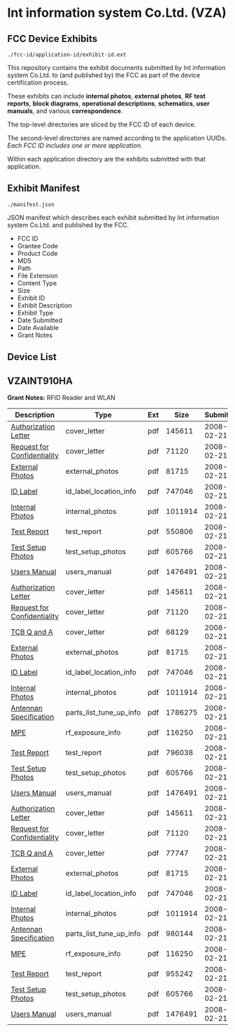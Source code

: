 # Int information system Co.Ltd. (VZA)
## FCC Device Exhibits

```
./fcc-id/application-id/exhibit-id.ext
```

This repository contains the exhibit documents submitted by Int information system Co.Ltd. to (and published by) the FCC as part of the device certification process.

These exhibits can include **internal photos**, **external photos**, **RF test reports**, **block diagrams**, **operational descriptions**, **schematics**, **user manuals**, and various **correspondence**.

The top-level directories are sliced by the FCC ID of each device.

The second-level directories are named according to the application UUIDs. *Each FCC ID includes one or more application.*

Within each application directory are the exhibits submitted with that application. 

## Exhibit Manifest

```
./manifest.json
```

JSON manifest which describes each exhibit submitted by Int information system Co.Ltd. and published by the FCC.

- FCC ID
- Grantee Code
- Product Code
- MD5
- Path
- File Extension
- Content Type
- Size
- Exhibit ID
- Exhibit Description
- Exhibit Type
- Date Submitted
- Date Available
- Grant Notes

## Device List
## VZAINT910HA
**Grant Notes:** RFID Reader and WLAN

| Description | Type | Ext | Size | Submitted | Available |
| ----------- | ---- | --- | ---- | --------- | --------- |
| [Authorization Letter](VZAINT910HA/31aa7a859c7cc9af0912f87d64b8cf3b/904427.pdf) | cover_letter | pdf | 145611 | 2008-02-21 | 2008-02-21 |
| [Request for Confidentiality](VZAINT910HA/31aa7a859c7cc9af0912f87d64b8cf3b/904428.pdf) | cover_letter | pdf | 71120 | 2008-02-21 | 2008-02-21 |
| [External Photos](VZAINT910HA/31aa7a859c7cc9af0912f87d64b8cf3b/904430.pdf) | external_photos | pdf | 81715 | 2008-02-21 | 2008-02-21 |
| [ID Label](VZAINT910HA/31aa7a859c7cc9af0912f87d64b8cf3b/904431.pdf) | id_label_location_info | pdf | 747046 | 2008-02-21 | 2008-02-21 |
| [Internal Photos](VZAINT910HA/31aa7a859c7cc9af0912f87d64b8cf3b/904432.pdf) | internal_photos | pdf | 1011914 | 2008-02-21 | 2008-02-21 |
| [Test Report](VZAINT910HA/31aa7a859c7cc9af0912f87d64b8cf3b/904717.pdf) | test_report | pdf | 550806 | 2008-02-21 | 2008-02-21 |
| [Test Setup Photos](VZAINT910HA/31aa7a859c7cc9af0912f87d64b8cf3b/904436.pdf) | test_setup_photos | pdf | 605766 | 2008-02-21 | 2008-02-21 |
| [Users Manual](VZAINT910HA/31aa7a859c7cc9af0912f87d64b8cf3b/904437.pdf) | users_manual | pdf | 1476491 | 2008-02-21 | 2008-02-21 |
| [Authorization Letter](VZAINT910HA/8b017fb7d2ca83712da63aa4ad2ffa57/904427.pdf) | cover_letter | pdf | 145611 | 2008-02-21 | 2008-02-21 |
| [Request for Confidentiality](VZAINT910HA/8b017fb7d2ca83712da63aa4ad2ffa57/904428.pdf) | cover_letter | pdf | 71120 | 2008-02-21 | 2008-02-21 |
| [TCB Q and A](VZAINT910HA/8b017fb7d2ca83712da63aa4ad2ffa57/904498.pdf) | cover_letter | pdf | 68129 | 2008-02-21 | 2008-02-21 |
| [External Photos](VZAINT910HA/8b017fb7d2ca83712da63aa4ad2ffa57/904430.pdf) | external_photos | pdf | 81715 | 2008-02-21 | 2008-02-21 |
| [ID Label](VZAINT910HA/8b017fb7d2ca83712da63aa4ad2ffa57/904431.pdf) | id_label_location_info | pdf | 747046 | 2008-02-21 | 2008-02-21 |
| [Internal Photos](VZAINT910HA/8b017fb7d2ca83712da63aa4ad2ffa57/904432.pdf) | internal_photos | pdf | 1011914 | 2008-02-21 | 2008-02-21 |
| [Antennan Specification](VZAINT910HA/8b017fb7d2ca83712da63aa4ad2ffa57/904502.pdf) | parts_list_tune_up_info | pdf | 1786275 | 2008-02-21 | 2008-02-21 |
| [MPE](VZAINT910HA/8b017fb7d2ca83712da63aa4ad2ffa57/904433.pdf) | rf_exposure_info | pdf | 116250 | 2008-02-21 | 2008-02-21 |
| [Test Report](VZAINT910HA/8b017fb7d2ca83712da63aa4ad2ffa57/904504.pdf) | test_report | pdf | 796038 | 2008-02-21 | 2008-02-21 |
| [Test Setup Photos](VZAINT910HA/8b017fb7d2ca83712da63aa4ad2ffa57/904436.pdf) | test_setup_photos | pdf | 605766 | 2008-02-21 | 2008-02-21 |
| [Users Manual](VZAINT910HA/8b017fb7d2ca83712da63aa4ad2ffa57/904437.pdf) | users_manual | pdf | 1476491 | 2008-02-21 | 2008-02-21 |
| [Authorization Letter](VZAINT910HA/6f77df07a5ad04276d09e51841cba42a/904427.pdf) | cover_letter | pdf | 145611 | 2008-02-21 | 2008-02-21 |
| [Request for Confidentiality](VZAINT910HA/6f77df07a5ad04276d09e51841cba42a/904428.pdf) | cover_letter | pdf | 71120 | 2008-02-21 | 2008-02-21 |
| [TCB Q and A](VZAINT910HA/6f77df07a5ad04276d09e51841cba42a/904429.pdf) | cover_letter | pdf | 77747 | 2008-02-21 | 2008-02-21 |
| [External Photos](VZAINT910HA/6f77df07a5ad04276d09e51841cba42a/904430.pdf) | external_photos | pdf | 81715 | 2008-02-21 | 2008-02-21 |
| [ID Label](VZAINT910HA/6f77df07a5ad04276d09e51841cba42a/904431.pdf) | id_label_location_info | pdf | 747046 | 2008-02-21 | 2008-02-21 |
| [Internal Photos](VZAINT910HA/6f77df07a5ad04276d09e51841cba42a/904432.pdf) | internal_photos | pdf | 1011914 | 2008-02-21 | 2008-02-21 |
| [Antennan Specification](VZAINT910HA/6f77df07a5ad04276d09e51841cba42a/904434.pdf) | parts_list_tune_up_info | pdf | 980144 | 2008-02-21 | 2008-02-21 |
| [MPE](VZAINT910HA/6f77df07a5ad04276d09e51841cba42a/904433.pdf) | rf_exposure_info | pdf | 116250 | 2008-02-21 | 2008-02-21 |
| [Test Report](VZAINT910HA/6f77df07a5ad04276d09e51841cba42a/904435.pdf) | test_report | pdf | 955242 | 2008-02-21 | 2008-02-21 |
| [Test Setup Photos](VZAINT910HA/6f77df07a5ad04276d09e51841cba42a/904436.pdf) | test_setup_photos | pdf | 605766 | 2008-02-21 | 2008-02-21 |
| [Users Manual](VZAINT910HA/6f77df07a5ad04276d09e51841cba42a/904437.pdf) | users_manual | pdf | 1476491 | 2008-02-21 | 2008-02-21 |
